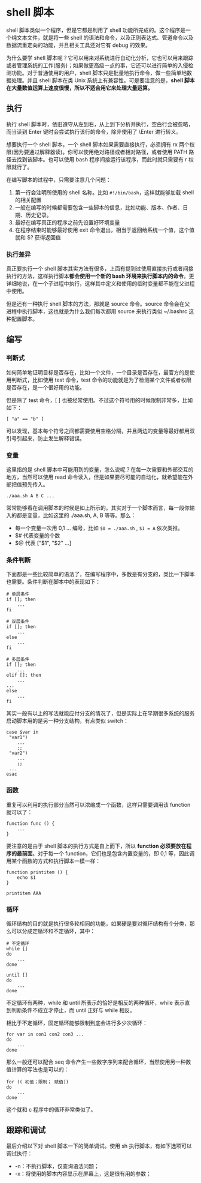 # shell 脚本

shell 脚本类似一个程序，但是它都是利用了 shell 功能所完成的。这个程序是一个纯文本文件，就是将一些 shell 的语法和命令，以及正则表达式、管道命令以及数据流重定向的功能，并且相关工具还对它有 debug 的效果。

为什么要学 shell 脚本呢？它可以用来对系统进行自动化分析，它也可以用来跟踪或者管理系统的工作(服务)；如果做更高级一点的事，它还可以进行简单的入侵检测功能。对于普通使用的用户，shell 脚本只是批量地执行命令，做一些简单地数据处理。并且 shell 脚本在类 Unix 系统上有兼容性。可是要注意的是，**shell 脚本在大量数值运算上速度很慢，所以不适合用它来处理大量运算。**

## 执行

执行 shell 脚本时，依旧遵守从左到右，从上到下分析并执行，空白行会被忽略，而当读到 Enter 键时会尝试执行该行的命令，除非使用了 \\Enter 进行转义。

想要执行一个 shell 脚本，一个 shell 脚本如果需要直接执行，必须拥有 rx 两个权限(因为要通过解释器读)。你可以使用绝对路径或者相对路径，或者使用 PATH 路径去找到该脚本。也可以使用 bash 程序间接运行该程序，而此时就只需要有 r 权限就行了。

在编写脚本的过程中，只需要注意几个问题：

1. 第一行会注明所使用的 shell 名称。比如 `#!/bin/bash`，这样就能够加载 shell 的相关配置
2. 一般在编写的时候都需要包含一些脚本的信息，比如功能、版本、作者、日期、历史记录。
3. 最好在编写真正的程序之前先设置好环境变量
4. 在程序结束时能够最好使用 exit 命令退出，相当于返回给系统一个值，这个值就和 $? 获得返回值

### 执行差异

真正要执行一个 shell 脚本其实方法有很多，上面有提到过使用直接执行或者间接执行的方法，这样执行脚本**都会使用一个新的 bash 环境来执行脚本内的命令**。更详细地说，在一个子进程中执行，这样其中定义和使用的临时变量都不能在父进程中使用。

但是还有一种执行 shell 脚本的方法，那就是 source 命令。source 命令会在父进程中执行脚本，这也就是为什么我们每次都用 source 来执行类似 ~/.bashrc 这种配置脚本。

## 编写

### 判断式

如何简单地证明目标是否存在，比如一个文件，一个目录是否存在，最官方的是使用判断式，比如使用 test 命令，test 命令的功能就是为了检测某个文件或者权限是否存在，是一个很好用的功能。

但是除了 test 命令，[ ] 也被经常使用。不过这个符号用的时候限制非常多，比如如下：

```
[ "a" == "b" ]
```

可以发现，基本每个符号之间都需要使用空格分隔，并且两边的变量等最好都用双引号引起来，防止发生解释错误。

### 变量

这里指的是 shell 脚本中可能用到的变量，怎么说呢？在每一次需要和外部交互的地方，当然可以使用 read 命令读入，但是如果要尽可能的自动化，就希望能在外部把值预先传入。

```
./aaa.sh A B C ...
```

常常能够看在调用脚本的时候是如上所示的。其实对于一个脚本而言，每一段你输入的都是变量，比如这里的 ./aaa.sh, A, B 等等。那么：

* 每一个变量一次用 $0,$1 ... 编号，比如 `$0 = ./aaa.sh` , `$1 = A` 依次类推。
* $# 代表变量的个数
* $@ 代表 ["$1", "$2" ...] 

### 条件判断

下面都是一些比较简单的语法了，在编写程序中，多数是有分支的，类比一下脚本也需要。条件判断在脚本中的表现如下：

```
# 单层条件
if []; then
	...
fi

# 双层条件
if []; then
	...
else
	...
fi

# 多层条件
if []; then
	...
elif []; then
	...
...
else
	...
fi
```

其实一般有以上的写法就能应付分支的情况了，但是实际上在早期很多系统的服务启动脚本用的是另一种分支结构，有点类似 switch：

```
case $var in
 "var1")
 	...
 	;;
 "var2")
 	...
 	;;
 ...
esac
```

### 函数

重复可以利用的执行部分当然可以浓缩成一个函数，这样只需要调用该 function 就可以了：

```
function func () {
	...
}
```

要注意的是由于 shell 脚本的执行方式是自上而下，所以 **function 必须要放在程序的最前面**。对于每一个 function，它们也是包含内置变量的，即 $0,$1 等，因此调用某个函数的方式和执行脚本一模一样：

```
function printitem () {
	echo $1
}

printitem AAA
```

### 循环

循环结构的目的就是执行很多轮相同的功能，如果硬是要对循环结构有个分类，那么可以分成定循环和不定循环，其中：

```
# 不定循环
while []
do
	...
done

until []
do
	...
done
```

不定循环有两种，while 和 until 所表示的恰好是相反的两种循环，while 表示直到判断条件不成立才停止，而 until 正好与 while 相反。

相比于不定循环，固定循环能够限制到底会进行多少次循环：

```
for var in con1 con2 con3 ...
do
	...
done
```

那么一般还可以配合 seq 命令产生一些数字序列来配合循环，当然使用另一种数值计算的写法也是可以的：

```
for (( 初值；限制； 赋值))
do
	...
done
```

这个就和 c 程序中的循环非常类似了。

## 跟踪和调试

最后介绍以下对 shell 脚本一下的简单调试。使用 sh 执行脚本，有如下选项可以调试执行：

* -n：不执行脚本，仅查询语法问题；
* -x：将使用的脚本内容显示在屏幕上，这是很有用的参数；